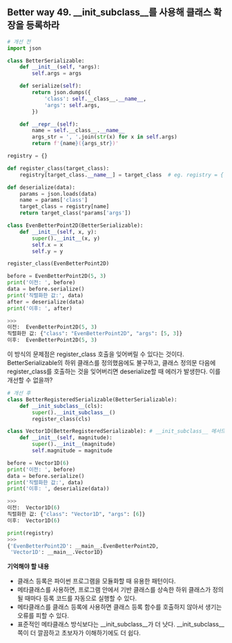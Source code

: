 ## Better way 49. __init_subclass__를 사용해 클래스 확장을 등록하라

```python
# 개선 전
import json

class BetterSerializable:
    def __init__(self, *args):
        self.args = args

    def serialize(self):
        return json.dumps({
            'class': self.__class__.__name__,
            'args': self.args,
        })

    def __repr__(self):
        name = self.__class__.__name__
        args_str = ', '.join(str(x) for x in self.args)
        return f'{name}({args_str})'

registry = {}

def register_class(target_class):
    registry[target_class.__name__] = target_class  # eg. registry = {'EvenBetterPoint2D': __main__.EvenBetterPoint2D}

def deserialize(data):
    params = json.loads(data)
    name = params['class']
    target_class = registry[name]
    return target_class(*params['args'])

class EvenBetterPoint2D(BetterSerializable):
    def __init__(self, x, y):
        super().__init__(x, y)
        self.x = x
        self.y = y

register_class(EvenBetterPoint2D)

before = EvenBetterPoint2D(5, 3)
print('이전: ', before)
data = before.serialize()
print('직렬화한 값:', data)
after = deserialize(data)
print('이후: ', after)

>>>
이전:  EvenBetterPoint2D(5, 3)
직렬화한 값: {"class": "EvenBetterPoint2D", "args": [5, 3]}
이후:  EvenBetterPoint2D(5, 3)
```

이 방식의 문제점은 register_class 호출을 잊어버릴 수 있다는 것이다. BetterSerializable의 하위 클래스를 정의했음에도 불구하고, 클래스 정의문 다음에 register_class를 호출하는 것을 잊어버리면 deserialize할 때 에러가 발생한다. 이를 개선할 수 없을까?

```python
# 개선 후
class BetterRegisteredSerializable(BetterSerializable):
    def __init_subclass__(cls):
        super().__init_subclass__()
        register_class(cls)

class Vector1D(BetterRegisteredSerializable): # __init_subclass__ 메서드가 정의된 클래스를 상속 받아 특정 클래스 정의하게 되면, **정의할 때** __init_subclass__ 메서드가 작동한다.
    def __init__(self, magnitude):
        super().__init__(magnitude)
        self.magnitude = magnitude

before = Vector1D(6)
print('이전: ', before)
data = before.serialize()
print('직렬화한 값:', data)
print('이후: ', deserialize(data))

>>>
이전:  Vector1D(6)
직렬화한 값: {"class": "Vector1D", "args": [6]}
이후:  Vector1D(6)

print(registry)
>>>
{'EvenBetterPoint2D': __main__.EvenBetterPoint2D,
 'Vector1D': __main__.Vector1D}
```

**기억해야 할 내용**
- 클래스 등록은 파이썬 프로그램을 모듈화할 때 유용한 패턴이다.
- 메타클래스를 사용하면, 프로그램 안에서 기반 클래스를 상속한 하위 클래스가 정의될 때마다 등록 코드를 자동으로 실행할 수 있다.
- 메타클래스를 클래스 등록에 사용하면 클래스 등록 함수를 호출하지 않아서 생기는 오류를 피할 수 있다.
- 표준적인 메타클래스 방식보다는 __init_subclass__가 더 낫다. \_\_init_subclass\_\_ 쪽이 더 깔끔하고 초보자가 이해하기에도 더 쉽다.
